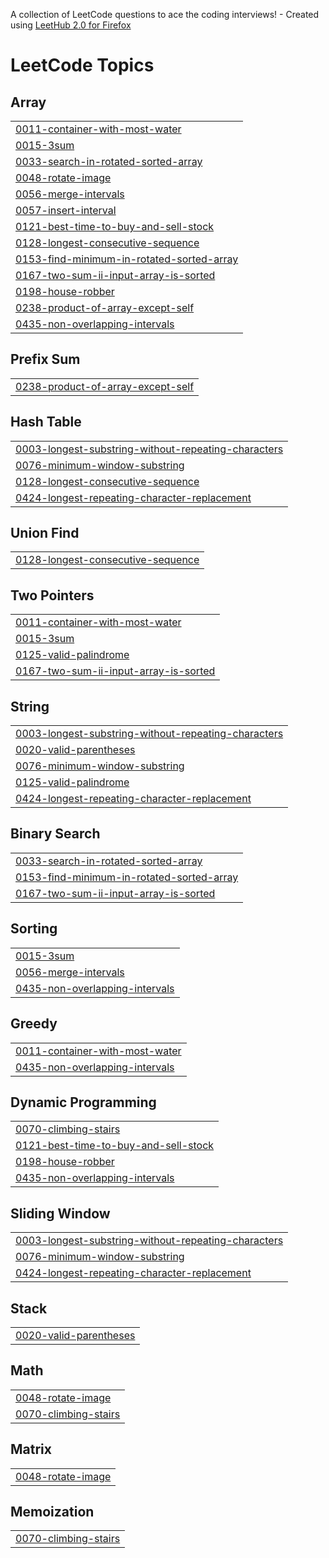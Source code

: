 A collection of LeetCode questions to ace the coding interviews! - Created using [LeetHub 2.0 for Firefox](https://github.com/maitreya2954/LeetHub-2.0-Firefox)
<!---LeetCode Topics Start-->
# LeetCode Topics
## Array
|  |
| ------- |
| [0011-container-with-most-water](https://github.com/Johann-George/LeetCode/tree/master/0011-container-with-most-water) |
| [0015-3sum](https://github.com/Johann-George/LeetCode/tree/master/0015-3sum) |
| [0033-search-in-rotated-sorted-array](https://github.com/Johann-George/LeetCode/tree/master/0033-search-in-rotated-sorted-array) |
| [0048-rotate-image](https://github.com/Johann-George/LeetCode/tree/master/0048-rotate-image) |
| [0056-merge-intervals](https://github.com/Johann-George/LeetCode/tree/master/0056-merge-intervals) |
| [0057-insert-interval](https://github.com/Johann-George/LeetCode/tree/master/0057-insert-interval) |
| [0121-best-time-to-buy-and-sell-stock](https://github.com/Johann-George/LeetCode/tree/master/0121-best-time-to-buy-and-sell-stock) |
| [0128-longest-consecutive-sequence](https://github.com/Johann-George/LeetCode/tree/master/0128-longest-consecutive-sequence) |
| [0153-find-minimum-in-rotated-sorted-array](https://github.com/Johann-George/LeetCode/tree/master/0153-find-minimum-in-rotated-sorted-array) |
| [0167-two-sum-ii-input-array-is-sorted](https://github.com/Johann-George/LeetCode/tree/master/0167-two-sum-ii-input-array-is-sorted) |
| [0198-house-robber](https://github.com/Johann-George/LeetCode/tree/master/0198-house-robber) |
| [0238-product-of-array-except-self](https://github.com/Johann-George/LeetCode/tree/master/0238-product-of-array-except-self) |
| [0435-non-overlapping-intervals](https://github.com/Johann-George/LeetCode/tree/master/0435-non-overlapping-intervals) |
## Prefix Sum
|  |
| ------- |
| [0238-product-of-array-except-self](https://github.com/Johann-George/LeetCode/tree/master/0238-product-of-array-except-self) |
## Hash Table
|  |
| ------- |
| [0003-longest-substring-without-repeating-characters](https://github.com/Johann-George/LeetCode/tree/master/0003-longest-substring-without-repeating-characters) |
| [0076-minimum-window-substring](https://github.com/Johann-George/LeetCode/tree/master/0076-minimum-window-substring) |
| [0128-longest-consecutive-sequence](https://github.com/Johann-George/LeetCode/tree/master/0128-longest-consecutive-sequence) |
| [0424-longest-repeating-character-replacement](https://github.com/Johann-George/LeetCode/tree/master/0424-longest-repeating-character-replacement) |
## Union Find
|  |
| ------- |
| [0128-longest-consecutive-sequence](https://github.com/Johann-George/LeetCode/tree/master/0128-longest-consecutive-sequence) |
## Two Pointers
|  |
| ------- |
| [0011-container-with-most-water](https://github.com/Johann-George/LeetCode/tree/master/0011-container-with-most-water) |
| [0015-3sum](https://github.com/Johann-George/LeetCode/tree/master/0015-3sum) |
| [0125-valid-palindrome](https://github.com/Johann-George/LeetCode/tree/master/0125-valid-palindrome) |
| [0167-two-sum-ii-input-array-is-sorted](https://github.com/Johann-George/LeetCode/tree/master/0167-two-sum-ii-input-array-is-sorted) |
## String
|  |
| ------- |
| [0003-longest-substring-without-repeating-characters](https://github.com/Johann-George/LeetCode/tree/master/0003-longest-substring-without-repeating-characters) |
| [0020-valid-parentheses](https://github.com/Johann-George/LeetCode/tree/master/0020-valid-parentheses) |
| [0076-minimum-window-substring](https://github.com/Johann-George/LeetCode/tree/master/0076-minimum-window-substring) |
| [0125-valid-palindrome](https://github.com/Johann-George/LeetCode/tree/master/0125-valid-palindrome) |
| [0424-longest-repeating-character-replacement](https://github.com/Johann-George/LeetCode/tree/master/0424-longest-repeating-character-replacement) |
## Binary Search
|  |
| ------- |
| [0033-search-in-rotated-sorted-array](https://github.com/Johann-George/LeetCode/tree/master/0033-search-in-rotated-sorted-array) |
| [0153-find-minimum-in-rotated-sorted-array](https://github.com/Johann-George/LeetCode/tree/master/0153-find-minimum-in-rotated-sorted-array) |
| [0167-two-sum-ii-input-array-is-sorted](https://github.com/Johann-George/LeetCode/tree/master/0167-two-sum-ii-input-array-is-sorted) |
## Sorting
|  |
| ------- |
| [0015-3sum](https://github.com/Johann-George/LeetCode/tree/master/0015-3sum) |
| [0056-merge-intervals](https://github.com/Johann-George/LeetCode/tree/master/0056-merge-intervals) |
| [0435-non-overlapping-intervals](https://github.com/Johann-George/LeetCode/tree/master/0435-non-overlapping-intervals) |
## Greedy
|  |
| ------- |
| [0011-container-with-most-water](https://github.com/Johann-George/LeetCode/tree/master/0011-container-with-most-water) |
| [0435-non-overlapping-intervals](https://github.com/Johann-George/LeetCode/tree/master/0435-non-overlapping-intervals) |
## Dynamic Programming
|  |
| ------- |
| [0070-climbing-stairs](https://github.com/Johann-George/LeetCode/tree/master/0070-climbing-stairs) |
| [0121-best-time-to-buy-and-sell-stock](https://github.com/Johann-George/LeetCode/tree/master/0121-best-time-to-buy-and-sell-stock) |
| [0198-house-robber](https://github.com/Johann-George/LeetCode/tree/master/0198-house-robber) |
| [0435-non-overlapping-intervals](https://github.com/Johann-George/LeetCode/tree/master/0435-non-overlapping-intervals) |
## Sliding Window
|  |
| ------- |
| [0003-longest-substring-without-repeating-characters](https://github.com/Johann-George/LeetCode/tree/master/0003-longest-substring-without-repeating-characters) |
| [0076-minimum-window-substring](https://github.com/Johann-George/LeetCode/tree/master/0076-minimum-window-substring) |
| [0424-longest-repeating-character-replacement](https://github.com/Johann-George/LeetCode/tree/master/0424-longest-repeating-character-replacement) |
## Stack
|  |
| ------- |
| [0020-valid-parentheses](https://github.com/Johann-George/LeetCode/tree/master/0020-valid-parentheses) |
## Math
|  |
| ------- |
| [0048-rotate-image](https://github.com/Johann-George/LeetCode/tree/master/0048-rotate-image) |
| [0070-climbing-stairs](https://github.com/Johann-George/LeetCode/tree/master/0070-climbing-stairs) |
## Matrix
|  |
| ------- |
| [0048-rotate-image](https://github.com/Johann-George/LeetCode/tree/master/0048-rotate-image) |
## Memoization
|  |
| ------- |
| [0070-climbing-stairs](https://github.com/Johann-George/LeetCode/tree/master/0070-climbing-stairs) |
<!---LeetCode Topics End-->